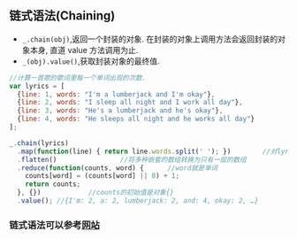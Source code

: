 ## 链式语法(Chaining)
- `_.chain(obj)`,返回一个封装的对象. 在封装的对象上调用方法会返回封装的对象本身, 直道 value 方法调用为止.
- `_(obj).value()`,获取封装对象的最终值.
```javascript
//计算一首歌的歌词里每一个单词出现的次数.
var lyrics = [
  {line: 1, words: "I'm a lumberjack and I'm okay"},
  {line: 2, words: "I sleep all night and I work all day"},
  {line: 3, words: "He's a lumberjack and he's okay"},
  {line: 4, words: "He sleeps all night and he works all day"}
];

_.chain(lyrics)
  .map(function(line) { return line.words.split(' '); })        //对lyrics这个数组里面的每一项作处理，返回一个多重数组
  .flatten()                //将多种嵌套的数组转换为只有一层的数组
  .reduce(function(counts, word) {      //word就是单词
    counts[word] = (counts[word] || 0) + 1;
    return counts;
  }, {})            //counts的初始值是对象{}
  .value(); //{I'm: 2, a: 2, lumberjack: 2, and: 4, okay: 2, …}
```

### 链式语法可以参考[网站](http://underscorejs.org/#chaining)